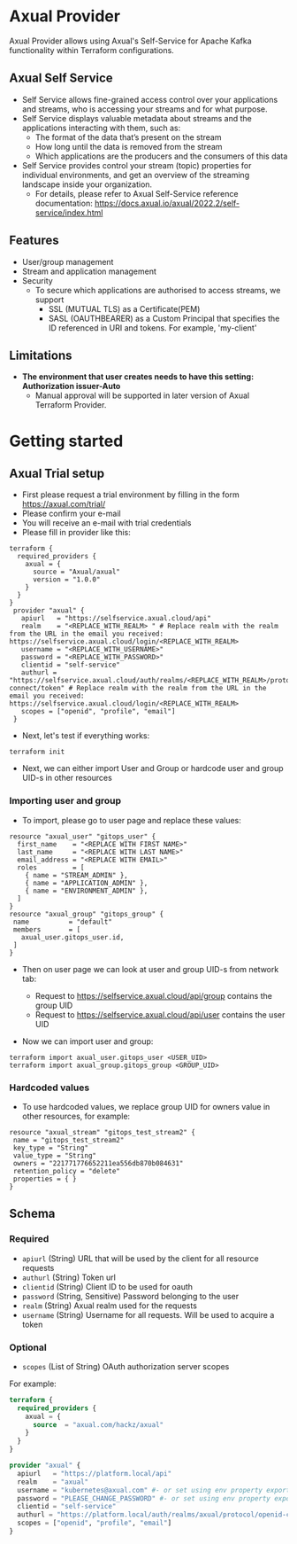 # Axual Provider

Axual Provider allows using Axual's Self-Service for Apache Kafka functionality within Terraform configurations.

## Axual Self Service
- Self Service allows fine-grained access control over your applications and streams, who is accessing your streams and for what purpose.
- Self Service displays valuable metadata about streams and the applications interacting with them, such as:
	- The format of the data that’s present on the stream
	- How long until the data is removed from the stream
	- Which applications are the producers and the consumers of this data
- Self Service provides control your stream (topic) properties for individual environments, and get an overview of the streaming landscape inside your organization.
	- For details, please refer to Axual Self-Service reference documentation: https://docs.axual.io/axual/2022.2/self-service/index.html

## Features

- User/group management
- Stream and application management
- Security
	- To secure which applications are authorised to access streams, we support
		- SSL (MUTUAL TLS) as a Certificate(PEM)
		- SASL (OAUTHBEARER) as a Custom Principal that specifies the ID referenced in URI and tokens. For example, 'my-client'

## Limitations
- **The environment that user creates needs to have this setting: Authorization issuer-Auto**
  - Manual approval will be supported in later version of Axual Terraform Provider.

# Getting started

## Axual Trial setup

- First please request a trial environment by filling in the form https://axual.com/trial/
- Please confirm your e-mail
- You will receive an e-mail with trial credentials
- Please fill in provider like this:

```shell
terraform {
  required_providers {
    axual = {
      source = "Axual/axual"
      version = "1.0.0"
    }
  }
}
 provider "axual" {
   apiurl   = "https://selfservice.axual.cloud/api"
   realm    = "<REPLACE_WITH_REALM> " # Replace realm with the realm from the URL in the email you received: https://selfservice.axual.cloud/login/<REPLACE_WITH_REALM>
   username = "<REPLACE_WITH_USERNAME>"
   password = "<REPLACE_WITH_PASSWORD>"
   clientid = "self-service"
   authurl = "https://selfservice.axual.cloud/auth/realms/<REPLACE_WITH_REALM>/protocol/openid-connect/token" # Replace realm with the realm from the URL in the email you received: https://selfservice.axual.cloud/login/<REPLACE_WITH_REALM>
   scopes = ["openid", "profile", "email"]
 }
```
- Next, let's test if everything works:
```shell
terraform init
```
- Next, we can either import User and Group or hardcode user and group UID-s in other resources

### Importing user and group

- To import, please go to user page and replace these values:
```shell
resource "axual_user" "gitops_user" {
  first_name    = "<REPLACE WITH FIRST NAME>"
  last_name     = "<REPLACE WITH LAST NAME>"
  email_address = "<REPLACE WITH EMAIL>"
  roles         = [
    { name = "STREAM_ADMIN" },
    { name = "APPLICATION_ADMIN" },
    { name = "ENVIRONMENT_ADMIN" },
  ]
}
resource "axual_group" "gitops_group" {
 name          = "default"
 members       = [
   axual_user.gitops_user.id,
 ]
}
```
- Then on user page we can look at user and group UID-s from network tab:
	- Request to https://selfservice.axual.cloud/api/group contains the group UID
	- Request to https://selfservice.axual.cloud/api/user contains the user UID

- Now we can import user and group:

```shell
terraform import axual_user.gitops_user <USER_UID>
terraform import axual_group.gitops_group <GROUP_UID>
```

### Hardcoded values
- To use hardcoded values, we replace group UID for owners value in other resources, for example:
```shell
resource "axual_stream" "gitops_test_stream2" {
 name = "gitops_test_stream2"
 key_type = "String"
 value_type = "String"
 owners = "221771776652211ea556db870b084631"
 retention_policy = "delete"
 properties = { }
}
```
<!-- schema generated by tfplugindocs -->
## Schema

### Required

- `apiurl` (String) URL that will be used by the client for all resource requests
- `authurl` (String) Token url
- `clientid` (String) Client ID to be used for oauth
- `password` (String, Sensitive) Password belonging to the user
- `realm` (String) Axual realm used for the requests
- `username` (String) Username for all requests. Will be used to acquire a token

### Optional
- `scopes` (List of String) OAuth authorization server scopes

For example:

```terraform
terraform {
  required_providers {
    axual = {
      source  = "axual.com/hackz/axual"
    }
  }
}

provider "axual" {
  apiurl   = "https://platform.local/api"
  realm    = "axual"
  username = "kubernetes@axual.com" #- or set using env property export AXUAL_AUTH_USERNAME=
  password = "PLEASE_CHANGE_PASSWORD" #- or set using env property export AXUAL_AUTH_PASSWORD=
  clientid = "self-service"
  authurl = "https://platform.local/auth/realms/axual/protocol/openid-connect/token"
  scopes = ["openid", "profile", "email"]
}
```
